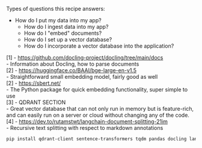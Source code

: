 Types of questions this recipe answers:
- How do I put my data into my app?
    - How do I ingest data into my app?
    - How do I "embed" documents?
    - How do I set up a vector database?
    - How do I incorporate a vector database into the application?

[1] - https://github.com/docling-project/docling/tree/main/docs  
        - Information about Docling, how to parse documents  
[2] - https://huggingface.co/BAAI/bge-large-en-v1.5  
        - Straightforward small embedding model, fairly good as well  
[2] - https://sbert.net/  
        - The Python package for quick embedding functionality, super simple to use  
[3] - QDRANT SECTION  
        - Great vector database that can not only run in memory but is feature-rich, and can easily run on a server or cloud without changing any of the code.  
[4] - https://dev.to/rutamstwt/langchain-document-splitting-21im  
        - Recursive text splitting with respect to markdown annotations  

```bash
pip install qdrant-client sentence-transformers tqdm pandas docling langchain-text-splitters streamlit openai
```  